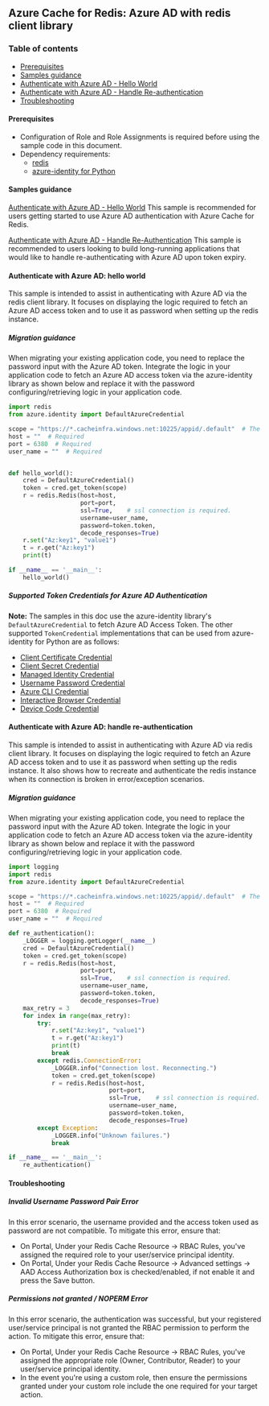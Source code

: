 ## Azure Cache for Redis: Azure AD with redis client library

### Table of contents

- [Prerequisites](#prerequisites)
- [Samples guidance](#samples-guidance)
- [Authenticate with Azure AD - Hello World](#authenticate-with-azure-ad-hello-world)
- [Authenticate with Azure AD - Handle Re-authentication](#authenticate-with-azure-ad-handle-re-authentication)
- [Troubleshooting](#troubleshooting)

#### Prerequisites

- Configuration of Role and Role Assignments is required before using the sample code in this document.
- Dependency requirements:
  - [redis](https://pypi.org/project/redis/)
  - [azure-identity for Python](https://github.com/Azure/azure-sdk-for-python/tree/main/sdk/identity/azure-identity)

#### Samples guidance

[Authenticate with Azure AD - Hello World](#authenticate-with-azure-ad-hello-world)
This sample is recommended for users getting started to use Azure AD authentication with Azure Cache for Redis.

[Authenticate with Azure AD - Handle Re-Authentication](#authenticate-with-azure-ad-handle-re-authentication)
This sample is recommended to users looking to build long-running applications that would like to handle re-authenticating with Azure AD upon token expiry.

#### Authenticate with Azure AD: hello world

This sample is intended to assist in authenticating with Azure AD via the redis client library. It focuses on displaying the logic required to fetch an Azure AD access token and to use it as password when setting up the redis instance.

##### Migration guidance

When migrating your existing application code, you need to replace the password input with the Azure AD token.
Integrate the logic in your application code to fetch an Azure AD access token via the azure-identity library as shown below and replace it with the password configuring/retrieving logic in your application code.

```py
import redis
from azure.identity import DefaultAzureCredential

scope = "https://*.cacheinfra.windows.net:10225/appid/.default"  # The scope will be changed for AAD Public Preview
host = ""  # Required
port = 6380  # Required
user_name = ""  # Required


def hello_world():
    cred = DefaultAzureCredential()
    token = cred.get_token(scope)
    r = redis.Redis(host=host,
                    port=port,
                    ssl=True,    # ssl connection is required.
                    username=user_name,
                    password=token.token,
                    decode_responses=True)
    r.set("Az:key1", "value1")
    t = r.get("Az:key1")
    print(t)

if __name__ == '__main__':
    hello_world()
```

##### Supported Token Credentials for Azure AD Authentication

**Note:** The samples in this doc use the azure-identity library's `DefaultAzureCredential` to fetch Azure AD Access Token. The other supported `TokenCredential` implementations that can be used from azure-identity for Python are as follows:

- [Client Certificate Credential](http://aka.ms/azsdk/python/identity/certificatecredential)
- [Client Secret Credential](http://aka.ms/azsdk/python/identity/clientsecretcredential)
- [Managed Identity Credential](http://aka.ms/azsdk/python/identity/managedidentitycredential)
- [Username Password Credential](http://aka.ms/azsdk/python/identity/usernamepasswordcredential)
- [Azure CLI Credential](http://aka.ms/azsdk/python/identity/azclicredential)
- [Interactive Browser Credential](http://aka.ms/azsdk/python/identity/interactivebrowsercredential)
- [Device Code Credential](http://aka.ms/azsdk/python/identity/devicecodecredential)

#### Authenticate with Azure AD: handle re-authentication

This sample is intended to assist in authenticating with Azure AD via redis client library. It focuses on displaying the logic required to fetch an Azure AD access token and to use it as password when setting up the redis instance. It also shows how to recreate and authenticate the redis instance when its connection is broken in error/exception scenarios.

##### Migration guidance

When migrating your existing application code, you need to replace the password input with the Azure AD token.
Integrate the logic in your application code to fetch an Azure AD access token via the azure-identity library as shown below and replace it with the password configuring/retrieving logic in your application code.

```py
import logging
import redis
from azure.identity import DefaultAzureCredential

scope = "https://*.cacheinfra.windows.net:10225/appid/.default"  # The scope will be changed for AAD Public Preview
host = ""  # Required
port = 6380  # Required
user_name = ""  # Required

def re_authentication():
    _LOGGER = logging.getLogger(__name__)
    cred = DefaultAzureCredential()
    token = cred.get_token(scope)
    r = redis.Redis(host=host,
                    port=port,
                    ssl=True,    # ssl connection is required.
                    username=user_name,
                    password=token.token,
                    decode_responses=True)
    max_retry = 3
    for index in range(max_retry):
        try:
            r.set("Az:key1", "value1")
            t = r.get("Az:key1")
            print(t)
            break
        except redis.ConnectionError:
            _LOGGER.info("Connection lost. Reconnecting.")
            token = cred.get_token(scope)
            r = redis.Redis(host=host,
                            port=port,
                            ssl=True,    # ssl connection is required.
                            username=user_name,
                            password=token.token,
                            decode_responses=True)
        except Exception:
            _LOGGER.info("Unknown failures.")
            break

if __name__ == '__main__':
    re_authentication()
```

#### Troubleshooting

##### Invalid Username Password Pair Error

In this error scenario, the username provided and the access token used as password are not compatible.
To mitigate this error, ensure that:

- On Portal, Under your Redis Cache Resource -> RBAC Rules, you've assigned the required role to your user/service principal identity.
- On Portal, Under your Redis Cache Resource -> Advanced settings -> AAD Access Authorization box is checked/enabled, if not enable it and press the Save button.

##### Permissions not granted / NOPERM Error

In this error scenario, the authentication was successful, but your registered user/service principal is not granted the RBAC permission to perform the action.
To mitigate this error, ensure that:

- On Portal, Under your Redis Cache Resource -> RBAC Rules, you've assigned the appropriate role (Owner, Contributor, Reader) to your user/service principal identity.
- In the event you're using a custom role, then ensure the permissions granted under your custom role include the one required for your target action.
